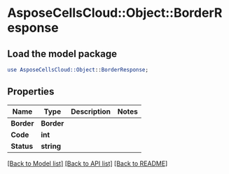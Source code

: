 # AsposeCellsCloud::Object::BorderResponse 

## Load the model package
```perl
use AsposeCellsCloud::Object::BorderResponse;
```

## Properties
Name | Type | Description | Notes
------------ | ------------- | ------------- | -------------
**Border** | **Border** |  |
**Code** | **int** |  |
**Status** | **string** |  |  

[[Back to Model list]](../README.md#documentation-for-models) [[Back to API list]](../README.md#documentation-for-api-endpoints) [[Back to README]](../README.md)

